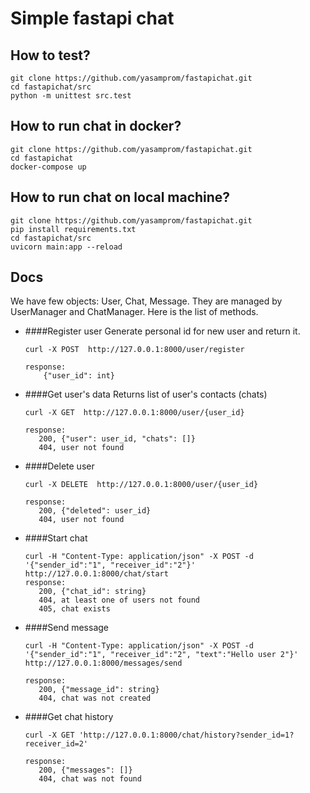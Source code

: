 # Simple fastapi chat

## How to test?
```
git clone https://github.com/yasamprom/fastapichat.git
cd fastapichat/src
python -m unittest src.test
```

## How to run chat in docker?
```
git clone https://github.com/yasamprom/fastapichat.git
cd fastapichat
docker-compose up
```

## How to run chat on local machine?
```
git clone https://github.com/yasamprom/fastapichat.git
pip install requirements.txt
cd fastapichat/src
uvicorn main:app --reload
```

## Docs

We have few objects: User, Chat, Message. They are managed by UserManager and ChatManager. Here is the list of methods.
* ####Register user
    Generate personal id for new user and return it.
    ```
    curl -X POST  http://127.0.0.1:8000/user/register
    
  response: 
        {"user_id": int}
    ```

* ####Get user's data
    Returns list of user's contacts (chats)
     ```
    curl -X GET  http://127.0.0.1:8000/user/{user_id}
  
    response: 
        200, {"user": user_id, "chats": []}
        404, user not found
    ```
 
* ####Delete user
     ```
    curl -X DELETE  http://127.0.0.1:8000/user/{user_id}
  
    response: 
        200, {"deleted": user_id}
        404, user not found
    ```

* ####Start chat
     ```
    curl -H "Content-Type: application/json" -X POST -d '{"sender_id":"1", "receiver_id":"2"}' http://127.0.0.1:8000/chat/start
    response: 
        200, {"chat_id": string}
        404, at least one of users not found
        405, chat exists
    ```

* ####Send message
     ```
    curl -H "Content-Type: application/json" -X POST -d '{"sender_id":"1", "receiver_id":"2", "text":"Hello user 2"}' http://127.0.0.1:8000/messages/send

    response: 
        200, {"message_id": string}
        404, chat was not created
    ```
* ####Get chat history
     ```
    curl -X GET 'http://127.0.0.1:8000/chat/history?sender_id=1?receiver_id=2'
  
    response: 
        200, {"messages": []}
        404, chat was not found
    ```
